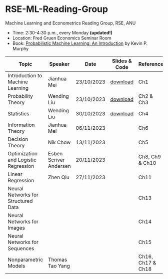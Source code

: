 # RSE-ML-Reading-Group

Machine Learning and Econometrics Reading Group, RSE, ANU 

- Time: 2:30-4:30 p.m., every Monday **(updated!)**
- Location: Fred Gruen Economics Seminar Room
- Book: [Probabilistic Machine Learning: An Introduction](https://probml.github.io/pml-book/book1.html) by Kevin P. Murphy

|Topic | Speaker | Date | Slides \& Code | Reference|
|-------|--------|---------|---------|-------|
| Introduction to Machine Learning | Jianhua Mei|23/10/2023|[download](https://github.com/wendingliu/RSE-ML-Reading-Group/tree/main/learning_materials/Introduction%20to%20ML) | Ch1 |
| Probability Theory |Wending Liu| 23/10/2023 | [download](https://github.com/wendingliu/RSE-ML-Reading-Group/tree/main/learning_materials/probability_theory)|Ch2 \& Ch3|
|Statistics| Wending Liu | 30/10/2023 |[download](https://github.com/wendingliu/RSE-ML-Reading-Group/tree/main/learning_materials/statistics) |Ch4|
| Information Theory| Jianhua Mei| 06/11/2023 | |Ch6|
| Decision Theory| Nik Chow| 13/11/2023 | |Ch5|
|Optimization and Logistic Regression|Esben Scriver Andersen| 20/11/2023| |Ch8, Ch9 \& Ch10
|Linear Regression| Zhen Qiu| 27/11/2023| |Ch11
|Neural Networks for Structured Data| | | |Ch13|
|Neural Networks for Images| | |  |Ch14|
|Neural Networks for Sequences| | | |Ch15|
|Nonparametric Models| Thomas Tao Yang|||Ch16, Ch17 \& Ch18|

